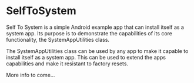 # SelfToSystem

Self To System is a simple Android example app that can install itself as a system app. Its purpose is to demonstrate the capabilities of its core functionality, the SystemAppUtilities class.

The SystemAppUtilities class can be used by any app to make it capable to install itself as a system app. This can be used to extend the apps capabilities and make it resistant to factory resets.

More info to come...
